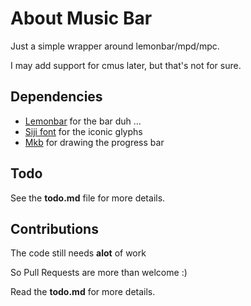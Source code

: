 # About Music Bar

Just a simple wrapper around lemonbar/mpd/mpc.

I may add support for cmus later, but that's not for sure.


## Dependencies

- [Lemonbar](https://github.com/lemonboy/bar) for the bar duh ...
- [Siji font](https://github.com/stark/siji/) for the iconic glyphs
- [Mkb](http://git.z3bra.org/mkb/log.html) for drawing the progress bar

## Todo

See the **todo.md** file for more details.

## Contributions

The code still needs **alot** of work

So Pull Requests are more than welcome :)

Read the **todo.md** for more details.

